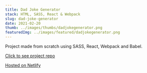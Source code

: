 ```yaml
---
title: Dad Joke Generator
stack: HTML, SASS, React & Webpack
slug: dad-joke-generator
date: 2021-02-20
thumb: ../images/thumbs/dadjokegenerator.png
featuredImg: ../images/featured/dadjokegenerator.png
---
```


Project made from scratch using SASS, React, Webpack and Babel.

[Click to see project repo](https://github.com/vbrodar/dad-joke-generator)

[Hosted on Netlify](https://dadjokegen.netlify.app/)

